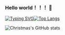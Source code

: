 ### Hello world！！！ 👋

<!--
**ZJ920/ZJ920** is a ✨ _special_ ✨ repository because its `README.md` (this file) appears on your GitHub profile.

Here are some ideas to get you started:

- 🔭 I’m currently working on ...
- 🌱 I’m currently learning ...
- 👯 I’m looking to collaborate on ...
- 🤔 I’m looking for help with ...
- 💬 Ask me about ...
- 📫 How to reach me: ...
- 😄 Pronouns: ...
- ⚡ Fun fact: ...
-->

<!---->

  [![Typing SVG](https://readme-typing-svg.herokuapp.com?font=Fira+Code&weight=900&size=30&pause=1000&center=%E7%9C%9F&vCenter=%E7%9C%9F&repeat=%E7%9C%9F&width=535&height=80&lines=%E6%90%AC%E7%A0%96%E4%B8%AD%E3%80%82%E3%80%82%E3%80%82)](https://git.io/typing-svg)<!--
常用语言占比统计
  展示了常用语言极其占据的百分比
-->[![Top Langs](https://github-readme-stats.vercel.app/api/top-langs/?username=ZJ920)](https://github.com/ZJ920/github-readme-stats)




<!--
仓库状态统计
  显示github仓库的指标数据，例如：个人项目获得的 Stars 数量、今年提交代码的次数、创建的 issue 的数量、以及一个计算出来的总评分 A+。
  该功能组件提供了数个主题可供选择，同时还支持渐变色.
-->
![Christmas's GitHub stats](https://github-readme-stats.vercel.app/api?username=Christmas&show_icons=true&theme=tokyonight)
